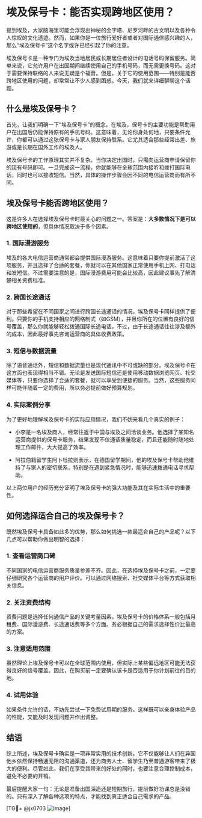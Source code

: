 # 埃及保号卡：能否实现跨地区使用？

提到埃及，大家脑海里可能会浮现出神秘的金字塔、尼罗河畔的古文明以及各种令人惊叹的文化遗迹。然而，如果你是一位旅行爱好者或者对国际通信感兴趣的人，那么“埃及保号卡”这个名字或许已经引起了你的注意。

埃及保号卡是一种专门为埃及当地居民或长期居住者设计的电话号码保留服务。简单来说，它允许用户在出国期间继续使用自己的手机号码，而无需更换号码。这对于需要保持联络的人来说无疑是个福音。但是，关于它的使用范围——特别是能否跨地区使用的问题，却常常让不少人感到困惑。今天，我们就来详细聊聊这个话题。

## 什么是埃及保号卡？

首先，让我们明确一下“埃及保号卡”的概念。在埃及，保号卡的主要功能是帮助用户在出国后仍能保持原有的手机号码。这意味着，无论你身处何地，只要条件允许，你都可以通过这张保号卡与家人朋友保持联系。它尤其适合那些经常出差、旅游或是长期在国外工作的埃及人。

埃及保号卡的工作原理其实并不复杂。当你决定出国时，只需向运营商申请保留你的现有号码即可。一旦完成这一流程，你就能够在全球范围内接听和拨打国际电话，同时也可以接收短信。当然，具体的操作步骤会因不同的电信运营商而有所不同。

## 埃及保号卡能否跨地区使用？

这是许多人在选择埃及保号卡时最关心的问题之一。答案是：**大多数情况下是可以跨地区使用的**，但具体情况取决于多个因素。

### 1. 国际漫游服务

埃及的各大电信运营商通常都会提供国际漫游服务。这意味着只要你提前激活了这项服务，并且选择了合适的套餐，你就可以在其他国家正常使用手机上网、打电话和发短信。不过需要注意的是，国际漫游费用可能会比较高，因此建议事先了解清楚相关资费标准。

### 2. 跨国长途通话

对于那些希望在不同国家之间进行跨国长途通话的情况，埃及保号卡同样提供了便利。只要你的手机支持相应的网络制式（如GSM），并且你所在的位置有良好的信号覆盖，那么你就能够轻松拨通国际长途电话。不过，由于长途通话往往涉及额外的成本，因此最好事先咨询运营商的具体收费政策。

### 3. 短信与数据流量

除了语音通话外，短信和数据流量也是现代通讯中不可或缺的部分。埃及保号卡在这方面也表现得相当不错。无论是发送国际短信还是使用移动数据浏览网页、社交媒体等，只要你选择了合适的套餐，就可以享受到便捷的服务。当然，这些服务同样可能伴随着一定的费用，所以务必提前做好预算规划。

### 4. 实际案例分享

为了更好地理解埃及保号卡的实际应用情况，我们不妨来看几个真实的例子：

- 小李是一名埃及商人，经常往返于中国与埃及之间洽谈业务。他选择了某知名运营商提供的保号卡服务，结果发现不仅通话质量稳定，而且还能随时随地处理工作邮件，大大提高了效率。
  
- 阿拉伯籍留学生阿卜杜拉则表示，在德国留学期间，他的埃及保号卡帮助他维持了与家人的密切联系，特别是在遇到紧急情况时，能够迅速拨通电话寻求帮助。

以上两位用户的经历充分证明了埃及保号卡的强大功能及其在实际生活中的重要性。

## 如何选择适合自己的埃及保号卡？

既然埃及保号卡具备如此多的优势，那么如何挑选一款最适合自己的产品呢？以下几点可以帮助你做出明智的选择：

### 1. 查看运营商口碑

不同国家的电信运营商服务质量参差不齐。因此，在选择埃及保号卡之前，一定要仔细研究各个运营商的用户评价。可以通过网络搜索、社交媒体平台等方式获取相关信息。

### 2. 关注资费结构

资费问题是选择任何通信产品的关键考量因素。埃及保号卡的价格体系一般包括月租费、国际漫游费、长途通话费等多个方面。务必根据自己的需求选择性价比最高的方案。

### 3. 注意适用范围

虽然理论上埃及保号卡可以在全球范围内使用，但实际上某些偏远地区可能无法获得良好的信号覆盖。因此，在购买前一定要确认该卡是否适用于你计划前往的目的地。

### 4. 试用体验

如果条件允许的话，不妨先尝试一下免费试用期的服务。这样既可以亲身体验产品的性能，又能及时发现问题并作出调整。

## 结语

综上所述，埃及保号卡确实是一项非常实用的技术创新。它不仅能够让人们在异国他乡依然保持畅通无阻的沟通渠道，还为商务人士、留学生乃至普通游客带来了极大的便利。尽管如此，我们在享受其带来的好处的同时，也要注意合理控制成本，避免不必要的开销。

最后提醒大家一句：无论是准备出国深造还是短期旅行，提前做好功课总是没错的。只有深入了解各种选项的特点，才能找到真正适合自己需求的产品。

[TG💪+ @jx0703 ![Image](https://github.com/user-attachments/assets/dbca1d08-cadb-493c-b0ec-ad6f7a83f270)]